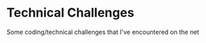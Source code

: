 Technical Challenges
====================

Some coding/technical challenges that I've encountered on the net

